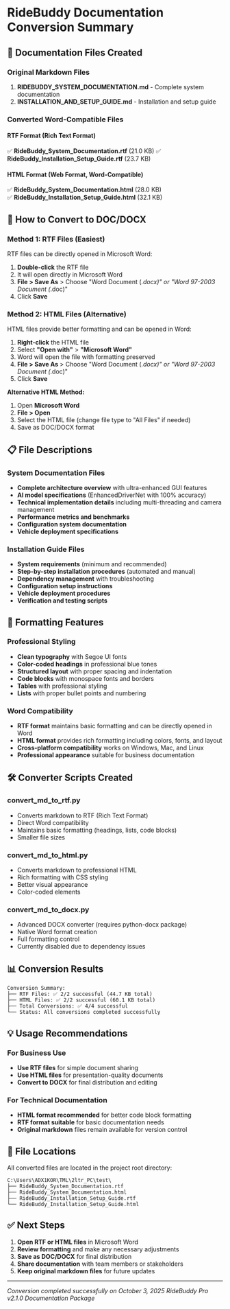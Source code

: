 # RideBuddy Documentation Conversion Summary

## 📄 Documentation Files Created

### Original Markdown Files
1. **RIDEBUDDY_SYSTEM_DOCUMENTATION.md** - Complete system documentation
2. **INSTALLATION_AND_SETUP_GUIDE.md** - Installation and setup guide

### Converted Word-Compatible Files

#### RTF Format (Rich Text Format)
✅ **RideBuddy_System_Documentation.rtf** (21.0 KB)
✅ **RideBuddy_Installation_Setup_Guide.rtf** (23.7 KB)

#### HTML Format (Web Format, Word-Compatible)
✅ **RideBuddy_System_Documentation.html** (28.0 KB)  
✅ **RideBuddy_Installation_Setup_Guide.html** (32.1 KB)

## 🔄 How to Convert to DOC/DOCX

### Method 1: RTF Files (Easiest)
RTF files can be directly opened in Microsoft Word:

1. **Double-click** the RTF file
2. It will open directly in Microsoft Word
3. **File > Save As** > Choose "Word Document (*.docx)" or "Word 97-2003 Document (*.doc)"
4. Click **Save**

### Method 2: HTML Files (Alternative)
HTML files provide better formatting and can be opened in Word:

1. **Right-click** the HTML file
2. Select **"Open with"** > **"Microsoft Word"**
3. Word will open the file with formatting preserved
4. **File > Save As** > Choose "Word Document (*.docx)" or "Word 97-2003 Document (*.doc)"
5. Click **Save**

**Alternative HTML Method:**
1. Open **Microsoft Word**
2. **File > Open**
3. Select the HTML file (change file type to "All Files" if needed)
4. Save as DOC/DOCX format

## 📋 File Descriptions

### System Documentation Files
- **Complete architecture overview** with ultra-enhanced GUI features
- **AI model specifications** (EnhancedDriverNet with 100% accuracy)
- **Technical implementation details** including multi-threading and camera management
- **Performance metrics and benchmarks**
- **Configuration system documentation**
- **Vehicle deployment specifications**

### Installation Guide Files
- **System requirements** (minimum and recommended)
- **Step-by-step installation procedures** (automated and manual)
- **Dependency management** with troubleshooting
- **Configuration setup instructions**
- **Vehicle deployment procedures**
- **Verification and testing scripts**

## 🎨 Formatting Features

### Professional Styling
- **Clean typography** with Segoe UI fonts
- **Color-coded headings** in professional blue tones
- **Structured layout** with proper spacing and indentation
- **Code blocks** with monospace fonts and borders
- **Tables** with professional styling
- **Lists** with proper bullet points and numbering

### Word Compatibility
- **RTF format** maintains basic formatting and can be directly opened in Word
- **HTML format** provides rich formatting including colors, fonts, and layout
- **Cross-platform compatibility** works on Windows, Mac, and Linux
- **Professional appearance** suitable for business documentation

## 🛠️ Converter Scripts Created

### convert_md_to_rtf.py
- Converts markdown to RTF (Rich Text Format)
- Direct Word compatibility
- Maintains basic formatting (headings, lists, code blocks)
- Smaller file sizes

### convert_md_to_html.py  
- Converts markdown to professional HTML
- Rich formatting with CSS styling
- Better visual appearance
- Color-coded elements

### convert_md_to_docx.py
- Advanced DOCX converter (requires python-docx package)
- Native Word format creation
- Full formatting control
- Currently disabled due to dependency issues

## 📊 Conversion Results

```
Conversion Summary:
├── RTF Files: ✅ 2/2 successful (44.7 KB total)
├── HTML Files: ✅ 2/2 successful (60.1 KB total)  
├── Total Conversions: ✅ 4/4 successful
└── Status: All conversions completed successfully
```

## 💡 Usage Recommendations

### For Business Use
- **Use RTF files** for simple document sharing
- **Use HTML files** for presentation-quality documents
- **Convert to DOCX** for final distribution and editing

### For Technical Documentation
- **HTML format recommended** for better code block formatting
- **RTF format suitable** for basic documentation needs
- **Original markdown** files remain available for version control

## 🔧 File Locations

All converted files are located in the project root directory:
```
C:\Users\ADX1KOR\TML\2ltr_PC\test\
├── RideBuddy_System_Documentation.rtf
├── RideBuddy_System_Documentation.html
├── RideBuddy_Installation_Setup_Guide.rtf
└── RideBuddy_Installation_Setup_Guide.html
```

## ✅ Next Steps

1. **Open RTF or HTML files** in Microsoft Word
2. **Review formatting** and make any necessary adjustments
3. **Save as DOC/DOCX** for final distribution
4. **Share documentation** with team members or stakeholders
5. **Keep original markdown files** for future updates

---

*Conversion completed successfully on October 3, 2025*
*RideBuddy Pro v2.1.0 Documentation Package*